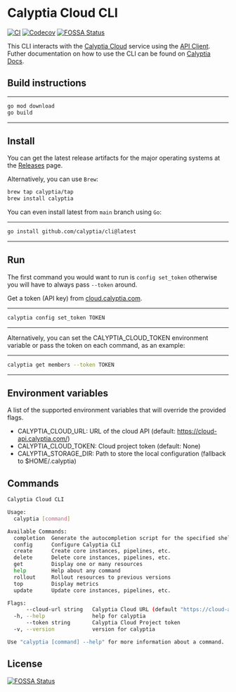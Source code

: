 # Calyptia Cloud CLI

[![CI](https://github.com/calyptia/cli/actions/workflows/ci.yml/badge.svg)](https://github.com/calyptia/cloud-cli/actions/workflows/ci.yml)
[![Codecov](https://codecov.io/gh/calyptia/cli/branch/main/graph/badge.svg?token=TY36W7B87A)](https://codecov.io/gh/calyptia/cli)
[![FOSSA Status](https://app.fossa.com/api/projects/git%2Bgithub.com%2Fcalyptia%2Fcli.svg?type=shield)](https://app.fossa.com/projects/git%2Bgithub.com%2Fcalyptia%2Fcli?ref=badge_shield)

This CLI interacts with the [Calyptia Cloud](https://cloud.calyptia.com) service
using the [API Client](https://github.com/calyptia/api).
Futher documentation on how to use the CLI
can be found on [Calyptia Docs](https://docs.calyptia.com).

## Build instructions

---

```markdown
go mod download
go build
```

---

## Install

You can get the latest release artifacts for the major operating systems
at the [Releases](https://github.com/calyptia/cloud-cli/releases) page.

Alternatively, you can use `Brew`:

```bash
brew tap calyptia/tap
brew install calyptia
```

You can even install latest from `main` branch using `Go`:

---

```bash
go install github.com/calyptia/cli@latest
```

---

## Run

The first command you would want to run is `config set_token` otherwise
you will have to always pass `--token` around.

Get a token (API key) from [cloud.calyptia.com](https://cloud.calyptia.com).

---

```bash
calyptia config set_token TOKEN
```

---

Alternatively, you can set the CALYPTIA_CLOUD_TOKEN environment variable or
pass the token on each command, as an example:

---

```bash
calyptia get members --token TOKEN
```

---

## Environment variables

A list of the supported environment variables that will override the provided flags.

- CALYPTIA_CLOUD_URL: URL of the cloud API (default: https://cloud-api.calyptia.com/)
- CALYPTIA_CLOUD_TOKEN: Cloud project token (default: None)
- CALYPTIA_STORAGE_DIR: Path to store the local configuration (fallback to $HOME/.calyptia)

## Commands

```bash
Calyptia Cloud CLI

Usage:
  calyptia [command]

Available Commands:
  completion  Generate the autocompletion script for the specified shell
  config      Configure Calyptia CLI
  create      Create core instances, pipelines, etc.
  delete      Delete core instances, pipelines, etc.
  get         Display one or many resources
  help        Help about any command
  rollout     Rollout resources to previous versions
  top         Display metrics
  update      Update core instances, pipelines, etc.

Flags:
      --cloud-url string   Calyptia Cloud URL (default "https://cloud-api.calyptia.com")
  -h, --help               help for calyptia
      --token string       Calyptia Cloud Project token
  -v, --version            version for calyptia

Use "calyptia [command] --help" for more information about a command.
```


## License
[![FOSSA Status](https://app.fossa.com/api/projects/git%2Bgithub.com%2Fcalyptia%2Fcli.svg?type=large)](https://app.fossa.com/projects/git%2Bgithub.com%2Fcalyptia%2Fcli?ref=badge_large)